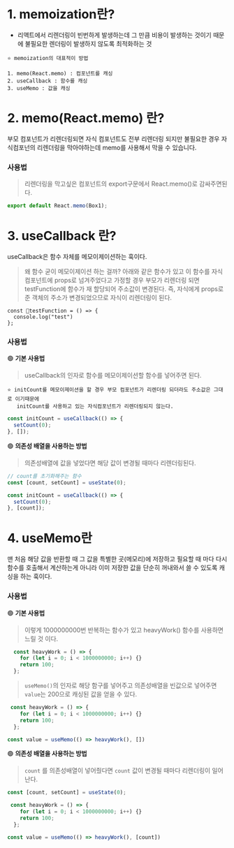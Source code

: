 # 1. memoization란?
- 리액트에서 리렌더링이 빈번하게 발생하는데 그 만큼 비용이 발생하는 것이기 때문에 불필요한 렌더링이 발생하지 않도록 최적화하는 것
```
⭐ memoization의 대표적이 방법

1. memo(React.memo) : 컴포넌트를 캐싱
2. useCallback : 함수를 캐싱
3. useMemo : 값을 캐싱
```


# 2. memo(React.memo) 란?
부모 컴포넌트가 리렌더링되면 자식 컴포넌트도 전부 리렌더링 되지만 불필요한 경우 자식컴포넌의 리렌더링을 막아야하는데 memo를 사용해서 막을 수 있습니다.  

### **사용법**  
> 리렌더링을 막고싶은 컴포넌트의 export구문에서 React.memo()로 감싸주면된다.  
```jsx
export default React.memo(Box1);
```  


# 3. useCallback 란?
useCallback은 함수 자체를 메모이제이션하는 훅이다.

> 왜 함수 굳이 메모이제이션 하는 걸까?
아래와 같은 함수가 있고 이 함수를 자식 컴포넌트에 props로 넘겨주었다고 가정할 경우 부모가 리렌더링 되면 testFunction에 함수가 재 할당되어 주소값이 변경된다. 즉, 자식에게 props로 준 객체의 주소가 변경되었으므로 자식이 리렌더링이 된다.
```
const testFunction = () => {
  console.log("test")
};
```


### **사용법**    
🟢 **기본 사용법**  
> useCallback의 인자로 함수를 메모이제이션할 함수를 넣어주면 된다.  
```
⭐ initCount를 메모이제이션을 할 경우 부모 컴포넌트가 리렌더링 되더라도 주소값은 그대로 이기때문에
   initCount를 사용하고 있는 자식컴포넌트가 리렌더링되지 않는다.
```  
```jsx 
const initCount = useCallback(() => {
  setCount(0);
}, []);
```


🟢 **의존성 배열을 사용하는 방법**  
> 의존성배열에 값을 넣었다면 해당 값이 변경될 때마다 리렌더링된다.  
```jsx
// count를 초기화해주는 함수
const [count, setCount] = useState(0);

const initCount = useCallback(() => {
  setCount(0);
}, [count]);

```

# 4. useMemo란
맨 처음 해당 값을 반환할 때 그 값을 특별한 곳(메모리)에 저장하고 필요할 때 마다 다시 함수를 호출해서 계산하는게 아니라 이미 저장한 값을 단순히 꺼내와서 쓸 수 있도록 캐싱을 하는 훅이다.

### **사용법**   
🟢  **기본 사용법**  
>  이렇게 1000000000번 반복하는 함수가 있고 heavyWork() 함수를 사용하면 느릴 것 이다. 
```jsx
  const heavyWork = () => {
    for (let i = 0; i < 1000000000; i++) {}
    return 100;
  };

```  

> `useMemo()`의 인자로 해당 함구를 넣어주고 의존성배열을 빈값으로 넣어주면 `value`는 200으로 캐싱된 값을 얻을 수 있다. 
```jsx
 const heavyWork = () => {
    for (let i = 0; i < 1000000000; i++) {}
    return 100;
  };

const value = useMemo(() => heavyWork(), [])
```

🟢 **의존성 배열을 사용하는 방법** 
> `count` 를 의존성배열이 넣어줬다면 `count` 값이 변경될 때마다 리렌더링이 일어난다.
```jsx
const [count, setCount] = useState(0);

 const heavyWork = () => {
    for (let i = 0; i < 1000000000; i++) {}
    return 100;
  };

const value = useMemo(() => heavyWork(), [count])
```















